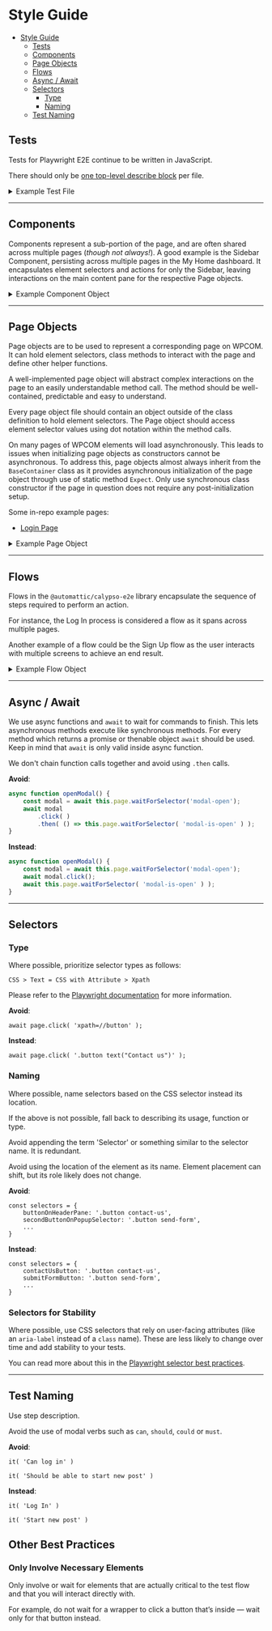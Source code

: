 # Style Guide

<!-- TOC -->

- [Style Guide](#style-guide)
  - [Tests](#tests)
  - [Components](#components)
  - [Page Objects](#page-objects)
  - [Flows](#flows)
  - [Async / Await](#async--await)
  - [Selectors](#selectors)
    - [Type](#type)
    - [Naming](#naming)
  - [Test Naming](#test-naming)

<!-- /TOC -->

## Tests

Tests for Playwright E2E continue to be written in JavaScript.

There should only be [one top-level describe block](style-guide.md#maximum-1-top-level-describe-block) per file.

<details>
<summary>Example Test File</summary>

```javascript
describe( 'Feature: @parallel', function () {
	describe( 'Test case 1', function () {
		let someComponent;

		it( 'Check title', async function () {
			someComponent = await SomeComponent.Expect( this.page );
			await someComponent.clickMyPages();
			const resultValue = await someComponent.getTitle();
			assert( resultValue === expectedValue );
		} );
	} );

	describe( 'Test case 2', function () {
		let anotherComponent;

		before( 'Set up before all test steps', async function () {
			anotherComponent = await AnotherComponent.Expect( this.page, 'param' );
		} );

		it( 'Test step', async function () {
			// tests here
		} );
	} );
} );
```

</details>

---

## Components

Components represent a sub-portion of the page, and are often shared across multiple pages (_though not always!_). A good example is the Sidebar Component, persisting across multiple pages in the My Home dashboard. It encapsulates element selectors and actions for only the Sidebar, leaving interactions on the main content pane for the respective Page objects.

<details>
<summary>Example Component Object</summary>

```typescript

const selectors = {
	sidebar: '.sidebar',
	myHome: '.my-home',
}

/**
 * JSDoc is expected for Class definitions.
 *
 * @augments {BaseContainer}
 */
export class SomeComponent extends BaseContainer {
	/**
	 * JSDoc is expected for constructor.
	 *
	 * @param {Page} page Page object.
	 */
	constructor( page: Page ) {
	}

	/**
	 * JSDoc is expected for functions.
	 *
	 * @param {string} menu Menu to be clicked.
	 * @returns {Promise<void>} No return value.
	 */
	async clickOnMenu( menu: string ): Promise<void> {
		await this.page.waitForSelector( selectors.selectorName );

		await this.page.click( menu );
		await this.page.waitForNavigation();
	}
}

// Then, in a test file, page, or flow...

	const someComponent = await SomeComponent.Expect( this.page );
	await someComponent.clickOnMenu();

```

</details>

---

## Page Objects

Page objects are to be used to represent a corresponding page on WPCOM. It can hold element selectors, class methods to interact with the page and define other helper functions.

A well-implemented page object will abstract complex interactions on the page to an easily understandable method call. The method should be well-contained, predictable and easy to understand.

Every page object file should contain an object outside of the class definition to hold element selectors. The Page object should access element selector values using dot notation within the method calls.

On many pages of WPCOM elements will load asynchronously. This leads to issues when initializing page objects as constructors cannot be asynchronous. To address this, page objects almost always inherit from the `BaseContainer` class as it provides asynchronous initialization of the page object through use of static method `Expect`. Only use synchronous class constructor if the page in question does not require any post-initialization setup.

Some in-repo example pages:

- [Login Page](packages/calypso-e2e/src/lib/pages/login-page.ts)

<details>
<summary>Example Page Object</summary>

```typescript

const selectors = {
	titleInput: '.editor-post-title__input',
	publishPanelToggle: '.editor-post-publish-panel__toggle',
}

/**
 * JSDoc is expected for Class definitions.
 *
 * @augments {BaseContainer}
 */
export class SomePage extends BaseContainer {
	/**
	 * JSDoc is expected for constructor.
	 *
	 * @param {Page} page Page object.
	 */
	constructor( page: Page ) {
	}

	/**
	 * JSDoc is expected for functions.
	 *
	 * @param {string} text Text to be entered into the field.
	 * @returns {Promise<void>} No return value.
	 */
	async enterText( text: string ): Promise<void> {
		await this.page.waitForSelector( selectors.selectorName );

		//Some tricky section of code
		await Promise.all([
			// calls
		])
	}
}

// Then, in a test file...

it('Test case', async function() {
	const somePage = await SomePage.Expect( this.page );
	await somePage.enterText( 'blah' );
})

```

</details>

---

## Flows

Flows in the `@automattic/calypso-e2e` library encapsulate the sequence of steps required to perform an action.

For instance, the Log In process is considered a flow as it spans across multiple pages.

Another example of a flow could be the Sign Up flow as the user interacts with multiple screens to achieve an end result.

<details>
<summary>Example Flow Object</summary>

```typescript
/**
 * JSDoc is expected for flow class.
 */
export class SomeFlow {
	constructor( page: Page ) {
		// construct here
	}

	/**
	 * JSDoc is expected for methods.
	 */
	async executeFlow(): Promise< void > {
		const componentA = await ComponentA.Expect( this.page );
		await componentA.clickOnSomething();
		const componentB = await ComponentB.Expect( this.page );
		const componentC = await ComponentC.Expect( this.page );
		await componentC.doFinalSomething();
	}
}

// Then in a test file...

const someFlow = await SomeFlow( this.page );
await someFlow.executeFlow();
```

</details>

---

## Async / Await

We use async functions and `await` to wait for commands to finish. This lets asynchronous methods execute like synchronous methods.
For every method which returns a promise or thenable object `await` should be used. Keep in mind that `await` is only valid inside async function.

We don't chain function calls together and avoid using `.then` calls.

**Avoid**:

```typescript
async function openModal() {
	const modal = await this.page.waitForSelector('modal-open');
	await modal
		.click( )
		.then( () => this.page.waitForSelector( 'modal-is-open' ) );
}
```

**Instead**:

```typescript
async function openModal() {
	const modal = await this.page.waitForSelector('modal-open');
	await modal.click();
	await this.page.waitForSelector( 'modal-is-open' ) );
}
```

---

## Selectors

### Type

Where possible, prioritize selector types as follows:

`CSS > Text = CSS with Attribute > Xpath`

Please refer to the [Playwright documentation](https://playwright.dev/docs/selectors/#quick-guide) for more information.

**Avoid**:

```
await page.click( 'xpath=//button' );
```

**Instead**:

```
await page.click( '.button text("Contact us")' );
```

### Naming

Where possible, name selectors based on the CSS selector instead its location.

If the above is not possible, fall back to describing its usage, function or type.

Avoid appending the term 'Selector' or something similar to the selector name. It is redundant.

Avoid using the location of the element as its name. Element placement can shift, but its role likely does not change.

**Avoid**:

```
const selectors = {
	buttonOnHeaderPane: '.button contact-us',
	secondButtonOnPopupSelector: '.button send-form',
	...
}
```

**Instead**:

```
const selectors = {
	contactUsButton: '.button contact-us',
	submitFormButton: '.button send-form',
	...
}
```

### Selectors for Stability

Where possible, use CSS selectors that rely on user-facing attributes (like an `aria-label` instead of a `class` name). These are less likely to change over time and add stability to your tests.

You can read more about this in the [Playwright selector best practices](https://playwright.dev/docs/selectors/#prioritize-user-facing-attributes).

---

## Test Naming

Use step description.

Avoid the use of modal verbs such as `can`, `should`, `could` or `must`.

**Avoid**:

```
it( 'Can log in' )

it( 'Should be able to start new post' )
```

**Instead**:

```
it( 'Log In' )

it( 'Start new post' )
```

## Other Best Practices

### Only Involve Necessary Elements

Only involve or wait for elements that are actually critical to the test flow and that you will interact directly with. 

For example, do not wait for a wrapper to click a button that’s inside — wait only for that button instead.
